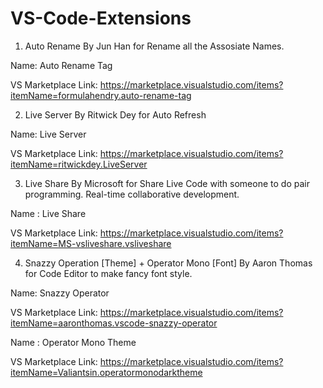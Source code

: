 # VS-Code-Extensions

1. Auto Rename By Jun Han for Rename all the Assosiate Names.

Name: Auto Rename Tag

VS Marketplace Link: https://marketplace.visualstudio.com/items?itemName=formulahendry.auto-rename-tag

2. Live Server By Ritwick Dey for Auto Refresh

Name: Live Server

VS Marketplace Link: https://marketplace.visualstudio.com/items?itemName=ritwickdey.LiveServer


3. Live Share By Microsoft for Share Live Code with someone to do pair programming. Real-time collaborative development.

Name : Live Share

VS Marketplace Link: https://marketplace.visualstudio.com/items?itemName=MS-vsliveshare.vsliveshare


4. Snazzy Operation [Theme] + Operator Mono [Font] By Aaron Thomas for Code Editor to make fancy font style.

Name: Snazzy Operator

VS Marketplace Link: https://marketplace.visualstudio.com/items?itemName=aaronthomas.vscode-snazzy-operator

Name : Operator Mono Theme

VS Marketplace Link: https://marketplace.visualstudio.com/items?itemName=Valiantsin.operatormonodarktheme